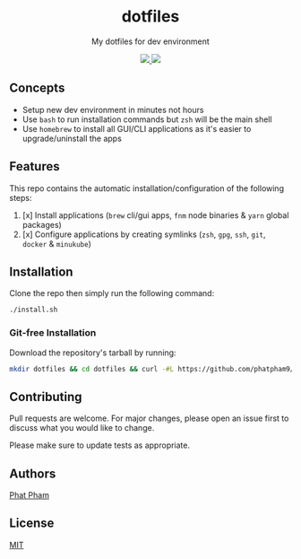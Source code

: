 <div align="center">
  <h1>dotfiles</h1>
  <p>My dotfiles for dev environment</p>

  <p>
    <a href="https://github.com/phatpham9/dotfiles/commits" aria-label="Commitizen Friendly">
      <img src="https://img.shields.io/badge/commitizen-friendly-brightgreen.svg?style=flat-square">
    </a>
    <a href="https://github.com/phatpham9/dotfiles/blob/master/LICENSE" aria-label="MIT License">
      <img src="https://img.shields.io/github/license/phatpham9/dotfiles?color=brightgreen&style=flat-square">
    </a>
  </p>
</div>

## Concepts

- Setup new dev environment in minutes not hours
- Use `bash` to run installation commands but `zsh` will be the main shell
- Use `homebrew` to install all GUI/CLI applications as it's easier to upgrade/uninstall the apps

## Features

This repo contains the automatic installation/configuration of the following steps:

1. [x] Install applications (`brew` cli/gui apps, `fnm` node binaries & `yarn` global packages)
2. [x] Configure applications by creating symlinks (`zsh`, `gpg`, `ssh`, `git`, `docker` & `minukube`)

## Installation

Clone the repo then simply run the following command:

```bash
./install.sh
```

### Git-free Installation

Download the repository's tarball by running:

```bash
mkdir dotfiles && cd dotfiles && curl -#L https://github.com/phatpham9/dotfiles/tarball/master | tar -xzv --strip-components 1 && ./install.sh
```

## Contributing

Pull requests are welcome. For major changes, please open an issue first to discuss what you would like to change.

Please make sure to update tests as appropriate.

## Authors

[Phat Pham](https://github.com/phatpham9)

## License

[MIT](https://github.com/phatpham9/dotfiles/blob/master/LICENSE)

